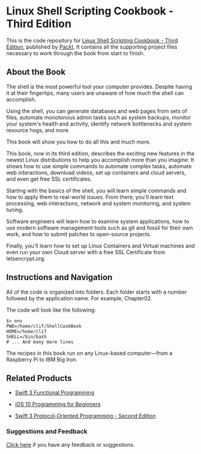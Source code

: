 # Linux Shell Scripting Cookbook - Third Edition
This is the code repository for [Linux Shell Scripting Cookbook - Third Edition](https://www.packtpub.com/networking-and-servers/linux-shell-scripting-cookbook-third-edition?utm_source=github&utm_medium=repository&utm_campaign=9781785881985), published by [Packt](https://www.packtpub.com/?utm_source=github). It contains all the supporting project files necessary to work through the book from start to finish.

## About the Book
The shell is the most powerful tool your computer provides. Despite having it at their fingertips, many users are unaware of how much the shell can accomplish.

Using the shell, you can generate databases and web pages from sets of files, automate monotonous admin tasks such as system backups, monitor your system's health and activity, identify network bottlenecks and system resource hogs, and more.

This book will show you how to do all this and much more.

This book, now in its third edition, describes the exciting new features in the newest Linux distributions to help you accomplish more than you imagine. It shows how to use simple commands to automate complex tasks, automate web interactions, download videos, set up containers and cloud servers, and even get free SSL certificates.

Starting with the basics of the shell, you will learn simple commands and how to apply them to real-world issues. From there, you'll learn text processing, web interactions, network and system monitoring, and system tuning.

Software engineers will learn how to examine system applications, how to use modern software management tools such as git and fossil for their own work, and how to submit patches to open-source projects.

Finally, you'll learn how to set up Linux Containers and Virtual machines and even run your own Cloud server with a free SSL Certificate from letsencrypt.org.

## Instructions and Navigation
All of the code is organized into folders. Each folder starts with a number followed by the application name. For example, Chapter02.



The code will look like the following:
```
$> env
PWD=/home/clif/ShellCookBook
HOME=/home/clif
SHELL=/bin/bash
# ... And many more lines
```

The recipes in this book run on any Linux-based computer—from a Raspberry Pi to IBM Big Iron.

## Related Products
* [Swift 3 Functional Programming](https://www.packtpub.com/application-development/swift-3-functional-programming?utm_source=github&utm_medium=repository&utm_campaign=9781785883880)

* [iOS 10 Programming for Beginners](https://www.packtpub.com/application-development/ios-10-programming-beginners?utm_source=github&utm_medium=repository&utm_campaign=9781786464507)

* [Swift 3 Protocol-Oriented Programming - Second Edition](https://www.packtpub.com/application-development/swift-3-protocol-oriented-programming-second-edition?utm_source=github&utm_medium=repository&utm_campaign=9781787129948)

### Suggestions and Feedback
[Click here](https://docs.google.com/forms/d/e/1FAIpQLSe5qwunkGf6PUvzPirPDtuy1Du5Rlzew23UBp2S-P3wB-GcwQ/viewform) if you have any feedback or suggestions.
